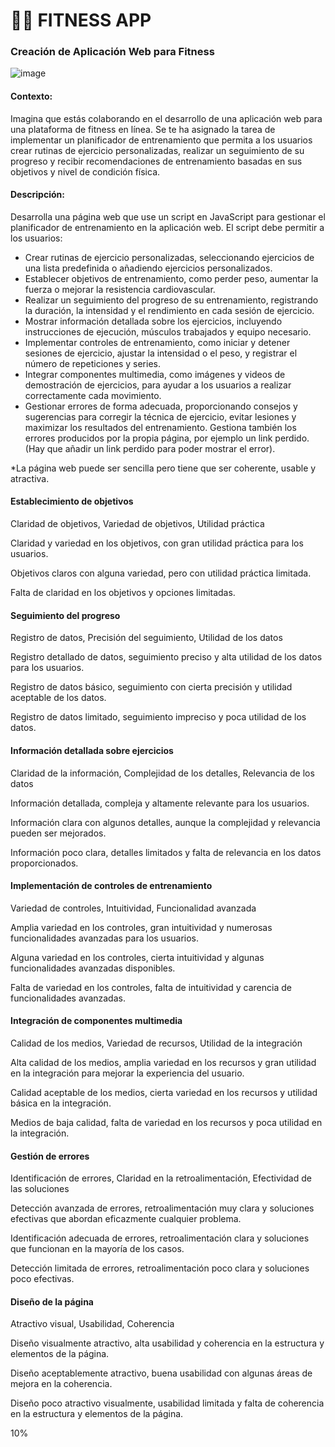 # 🏋️‍♀️ FITNESS APP 

### Creación de Aplicación Web para Fitness

![image](https://github.com/antonellaOvO/Evaluacion-Continua-2---Antonella-Alares/assets/125452008/b951d945-2a79-4bd8-95f6-2d564221ba93)


#### Contexto:

Imagina que estás colaborando en el desarrollo de una aplicación web para una plataforma de fitness en línea. Se te ha asignado la tarea de implementar un planificador de entrenamiento que permita a los usuarios crear rutinas de ejercicio personalizadas, realizar un seguimiento de su progreso y recibir recomendaciones de entrenamiento basadas en sus objetivos y nivel de condición física.


#### Descripción:
Desarrolla una página web que use un script en JavaScript para gestionar el planificador de entrenamiento en la aplicación web. El script debe permitir a los usuarios:

- Crear rutinas de ejercicio personalizadas, seleccionando ejercicios de una lista predefinida o añadiendo ejercicios personalizados.
- Establecer objetivos de entrenamiento, como perder peso, aumentar la fuerza o mejorar la resistencia cardiovascular.
- Realizar un seguimiento del progreso de su entrenamiento, registrando la duración, la intensidad y el rendimiento en cada sesión de ejercicio.
- Mostrar información detallada sobre los ejercicios, incluyendo instrucciones de ejecución, músculos trabajados y equipo necesario.
- Implementar controles de entrenamiento, como iniciar y detener sesiones de ejercicio, ajustar la intensidad o el peso, y registrar el número de repeticiones y series.
- Integrar componentes multimedia, como imágenes y videos de demostración de ejercicios, para ayudar a los usuarios a realizar correctamente cada movimiento.
- Gestionar errores de forma adecuada, proporcionando consejos y sugerencias para corregir la técnica de ejercicio, evitar lesiones y maximizar los resultados del entrenamiento. Gestiona también los errores producidos por la propia página,  por ejemplo un link perdido. (Hay que añadir un link perdido para poder  mostrar el error).

*La página web puede ser sencilla pero tiene que ser coherente, usable y atractiva.


#### Establecimiento de objetivos

Claridad de objetivos, Variedad de objetivos, Utilidad práctica

Claridad y variedad en los objetivos, con gran utilidad práctica para los usuarios.

Objetivos claros con alguna variedad, pero con utilidad práctica limitada.

Falta de claridad en los objetivos y opciones limitadas.



#### Seguimiento del progreso

Registro de datos, Precisión del seguimiento, Utilidad de los datos

Registro detallado de datos, seguimiento preciso y alta utilidad de los datos para los usuarios.

Registro de datos básico, seguimiento con cierta precisión y utilidad aceptable de los datos.

Registro de datos limitado, seguimiento impreciso y poca utilidad de los datos.



#### Información detallada sobre ejercicios

Claridad de la información, Complejidad de los detalles, Relevancia de los datos

Información detallada, compleja y altamente relevante para los usuarios.

Información clara con algunos detalles, aunque la complejidad y relevancia pueden ser mejorados.

Información poco clara, detalles limitados y falta de relevancia en los datos proporcionados.



#### Implementación de controles de entrenamiento

Variedad de controles, Intuitividad, Funcionalidad avanzada

Amplia variedad en los controles, gran intuitividad y numerosas funcionalidades avanzadas para los usuarios.

Alguna variedad en los controles, cierta intuitividad y algunas funcionalidades avanzadas disponibles.

Falta de variedad en los controles, falta de intuitividad y carencia de funcionalidades avanzadas.



#### Integración de componentes multimedia

Calidad de los medios, Variedad de recursos, Utilidad de la integración

Alta calidad de los medios, amplia variedad en los recursos y gran utilidad en la integración para mejorar la experiencia del usuario.

Calidad aceptable de los medios, cierta variedad en los recursos y utilidad básica en la integración.

Medios de baja calidad, falta de variedad en los recursos y poca utilidad en la integración.



#### Gestión de errores

Identificación de errores, Claridad en la retroalimentación, Efectividad de las soluciones

Detección avanzada de errores, retroalimentación muy clara y soluciones efectivas que abordan eficazmente cualquier problema.

Identificación adecuada de errores, retroalimentación clara y soluciones que funcionan en la mayoría de los casos.

Detección limitada de errores, retroalimentación poco clara y soluciones poco efectivas.



#### Diseño de la página

Atractivo visual, Usabilidad, Coherencia

Diseño visualmente atractivo, alta usabilidad y coherencia en la estructura y elementos de la página.

Diseño aceptablemente atractivo, buena usabilidad con algunas áreas de mejora en la coherencia.

Diseño poco atractivo visualmente, usabilidad limitada y falta de coherencia en la estructura y elementos de la página.

10%

